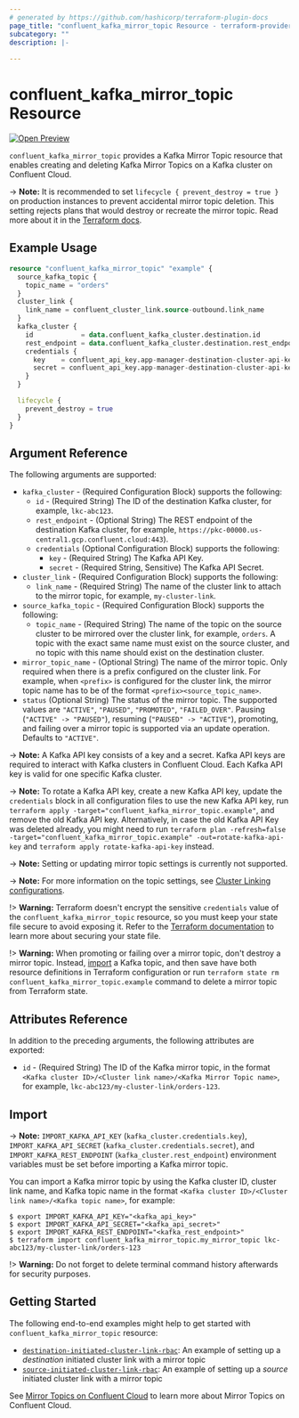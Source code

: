 ```yaml
---
# generated by https://github.com/hashicorp/terraform-plugin-docs
page_title: "confluent_kafka_mirror_topic Resource - terraform-provider-confluent"
subcategory: ""
description: |-
  
---
```


# confluent_kafka_mirror_topic Resource

[![Open Preview](https://img.shields.io/badge/Lifecycle%20Stage-Open%20Preview-%2300afba)](https://docs.confluent.io/cloud/current/api.html#section/Versioning/API-Lifecycle-Policy)

`confluent_kafka_mirror_topic` provides a Kafka Mirror Topic resource that enables creating and deleting Kafka Mirror Topics on a Kafka cluster on Confluent Cloud.

-> **Note:** It is recommended to set `lifecycle { prevent_destroy = true }` on production instances to prevent accidental mirror topic deletion. This setting rejects plans that would destroy or recreate the mirror topic. Read more about it in the [Terraform docs](https://www.terraform.io/language/meta-arguments/lifecycle#prevent_destroy).

## Example Usage

```terraform
resource "confluent_kafka_mirror_topic" "example" {
  source_kafka_topic {
    topic_name = "orders"
  }
  cluster_link {
    link_name = confluent_cluster_link.source-outbound.link_name
  }
  kafka_cluster {
    id            = data.confluent_kafka_cluster.destination.id
    rest_endpoint = data.confluent_kafka_cluster.destination.rest_endpoint
    credentials {
      key    = confluent_api_key.app-manager-destination-cluster-api-key.id
      secret = confluent_api_key.app-manager-destination-cluster-api-key.secret
    }
  }

  lifecycle {
    prevent_destroy = true
  }
}
```

<!-- schema generated by tfplugindocs -->
## Argument Reference

The following arguments are supported:

- `kafka_cluster` - (Required Configuration Block) supports the following:
    - `id` - (Required String) The ID of the destination Kafka cluster, for example, `lkc-abc123`.
    - `rest_endpoint` - (Optional String) The REST endpoint of the destination Kafka cluster, for example, `https://pkc-00000.us-central1.gcp.confluent.cloud:443`).
    - `credentials` (Optional Configuration Block) supports the following:
        - `key` - (Required String) The Kafka API Key.
        - `secret` - (Required String, Sensitive) The Kafka API Secret.
- `cluster_link` - (Required Configuration Block) supports the following:
    - `link_name` - (Required String) The name of the cluster link to attach to the mirror topic, for example, `my-cluster-link`.
- `source_kafka_topic` - (Required Configuration Block) supports the following:
    - `topic_name` - (Required String) The name of the topic on the source cluster to be mirrored over the cluster link, for example, `orders`. A topic with the exact same name must exist on the source cluster, and no topic with this name should exist on the destination cluster.
- `mirror_topic_name` - (Optional String) The name of the mirror topic. Only required when there is a prefix configured on the cluster link. For example, when `<prefix>` is configured for the cluster link, the mirror topic name has to be of the format `<prefix><source_topic_name>`.
- `status` (Optional String) The status of the mirror topic. The supported values are `"ACTIVE"`, `"PAUSED"`, `"PROMOTED"`, `"FAILED_OVER"`. Pausing (`"ACTIVE" -> "PAUSED"`), resuming (`"PAUSED" -> "ACTIVE"`), promoting, and failing over a mirror topic is supported via an update operation. Defaults to `"ACTIVE"`.

-> **Note:** A Kafka API key consists of a key and a secret. Kafka API keys are required to interact with Kafka clusters in Confluent Cloud. Each Kafka API key is valid for one specific Kafka cluster.

-> **Note:** To rotate a Kafka API key, create a new Kafka API key, update the `credentials` block in all configuration files to use the new Kafka API key, run `terraform apply -target="confluent_kafka_mirror_topic.example"`, and remove the old Kafka API key. Alternatively, in case the old Kafka API Key was deleted already, you might need to run `terraform plan -refresh=false -target="confluent_kafka_mirror_topic.example" -out=rotate-kafka-api-key` and `terraform apply rotate-kafka-api-key` instead.

-> **Note:** Setting or updating mirror topic settings is currently not supported. 

-> **Note:** For more information on the topic settings, see [Cluster Linking configurations](https://docs.confluent.io/cloud/current/multi-cloud/cluster-linking/mirror-topics-cc.html#configurations).

!> **Warning:** Terraform doesn't encrypt the sensitive `credentials` value of the `confluent_kafka_mirror_topic` resource, so you must keep your state file secure to avoid exposing it. Refer to the [Terraform documentation](https://www.terraform.io/docs/language/state/sensitive-data.html) to learn more about securing your state file.

!> **Warning:** When promoting or failing over a mirror topic, don't destroy a mirror topic. Instead, [import](https://registry.terraform.io/providers/confluentinc/confluent/latest/docs/resources/confluent_kafka_topic#import) a Kafka topic, and then save have both resource definitions in Terraform configuration or run `terraform state rm confluent_kafka_mirror_topic.example` command to delete a mirror topic from Terraform state. 

## Attributes Reference

In addition to the preceding arguments, the following attributes are exported:

- `id` - (Required String) The ID of the Kafka mirror topic, in the format `<Kafka cluster ID>/<Cluster link name>/<Kafka Mirror Topic name>`, for example, `lkc-abc123/my-cluster-link/orders-123`.

## Import

-> **Note:** `IMPORT_KAFKA_API_KEY` (`kafka_cluster.credentials.key`), `IMPORT_KAFKA_API_SECRET` (`kafka_cluster.credentials.secret`), and `IMPORT_KAFKA_REST_ENDPOINT` (`kafka_cluster.rest_endpoint`) environment variables must be set before importing a Kafka mirror topic.

You can import a Kafka mirror topic by using the Kafka cluster ID, cluster link name, and Kafka topic name in the format `<Kafka cluster ID>/<Cluster link name>/<Kafka topic name>`, for example:

```shell
$ export IMPORT_KAFKA_API_KEY="<kafka_api_key>"
$ export IMPORT_KAFKA_API_SECRET="<kafka_api_secret>"
$ export IMPORT_KAFKA_REST_ENDPOINT="<kafka_rest_endpoint>"
$ terraform import confluent_kafka_mirror_topic.my_mirror_topic lkc-abc123/my-cluster-link/orders-123
```

!> **Warning:** Do not forget to delete terminal command history afterwards for security purposes.

## Getting Started
The following end-to-end examples might help to get started with `confluent_kafka_mirror_topic` resource:
  * [`destination-initiated-cluster-link-rbac`](https://github.com/confluentinc/terraform-provider-confluent/tree/master/examples/configurations/destination-initiated-cluster-link-rbac): An example of setting up a _destination_ initiated cluster link with a mirror topic
  * [`source-initiated-cluster-link-rbac`](https://github.com/confluentinc/terraform-provider-confluent/tree/master/examples/configurations/source-initiated-cluster-link-rbac): An example of setting up a _source_ initiated cluster link with a mirror topic

See [Mirror Topics on Confluent Cloud](https://docs.confluent.io/cloud/current/multi-cloud/cluster-linking/mirror-topics-cc.html) to learn more about Mirror Topics on Confluent Cloud.
